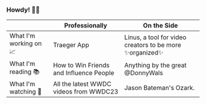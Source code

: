 ### Howdy! 👋🤠 

|                       | Professionally                          | On the Side                                                |
| --------------------- | --------------------------------------- | ---------------------------------------------------------- |
| What I'm working on 📈 | Traeger App                   | Linus, a tool for video creators to be more ✨organized✨ |
| What I'm reading 📚    | How to Win Friends and Influence People | Anything by the great @DonnyWals                           |
| What I'm watching 🍿   | All the latest WWDC videos from WWDC23  | Jason Bateman's Ozark.                                    |





